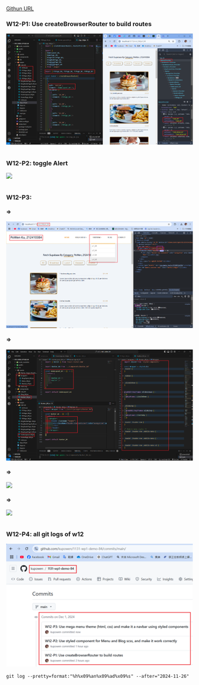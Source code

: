 [Githun URL](https://github.com/kupowen/1131-wp1-demo-84)

### W12-P1: Use createBrowserRouter to build routes

![](w12-p1.png)

```

```

### W12-P2: toggle Alert

![](w12-p2.png)

```

```

### W12-P3: 

#### => 

![](w12-p3-1.png)

#### => 

![](w12-p3-2.png)

#### => 

![](w12-p3-3.png)

#### => 

![](w12-p3-4.png)


```

```

### W12-P4: all git logs of w12

![](w12-p4.png)

```
git log --pretty=format:"%h%x09%an%x09%ad%x09%s" --after="2024-11-26"

```